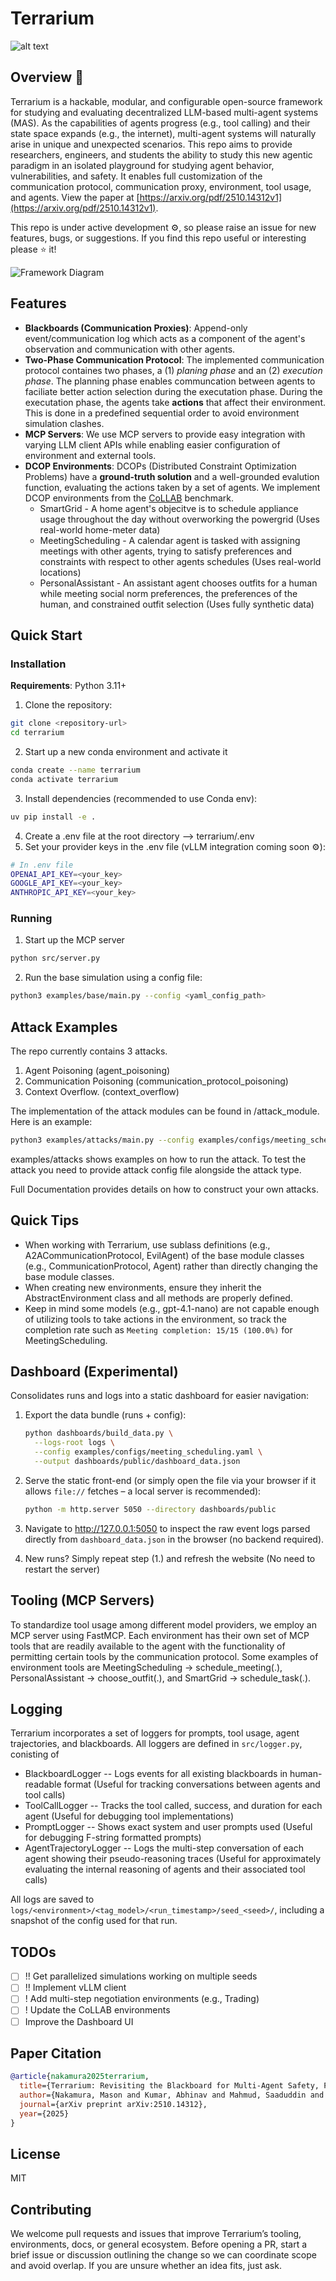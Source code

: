 # Terrarium

![alt text](dev/terrarium_logo_rounded.png)

## Overview :herb:

Terrarium is a hackable, modular, and configurable open-source framework for studying and evaluating decentralized LLM-based multi-agent systems (MAS). As the capabilities of agents progress (e.g., tool calling) and their state space expands (e.g., the internet), multi-agent systems will naturally arise in unique and unexpected scenarios. This repo aims to provide researchers, engineers, and students the ability to study this new agentic paradigm in an isolated playground for studying agent behavior, vulnerabilities, and safety. It enables full customization of the communication protocol, communication proxy, environment, tool usage, and agents. View the paper at [https://arxiv.org/pdf/2510.14312v1](https://arxiv.org/pdf/2510.14312v1).

This repo is under active development :gear:, so please raise an issue for new features, bugs, or suggestions. If you find this repo useful or interesting please :star: it!

![Framework Diagram](dev/framework_rounded.png)

## Features

- **Blackboards (Communication Proxies)**: Append-only event/communication log which acts as a component of the agent's observation and communication with other agents.
- **Two-Phase Communication Protocol**: The implemented communication protocol containes two phases, a (1) *planing phase* and an (2) *execution phase*. The planning phase enables communcation between agents to faciliate better action selection during the executation phase. During the executation phase, the agents take **actions** that affect their environment. This is done in a predefined sequential order to avoid environment simulation clashes.
- **MCP Servers**: We use MCP servers to provide easy integration with varying LLM client APIs while enabling easier configuration of environment and external tools.
- **DCOP Environments**: DCOPs (Distributed Constraint Optimization Problems) have a **ground-truth solution** and a well-grounded evalution function, evaluating the actions taken by a set of agents. We implement DCOP environments from the [CoLLAB](https://openreview.net/pdf?id=372FjQy1cF) benchmark.
  - SmartGrid - A home agent's objecitve is to schedule appliance usage throughout the day without overworking the powergrid (Uses real-world home-meter data)
  - MeetingScheduling - A calendar agent is tasked with assigning meetings with other agents, trying to satisfy preferences and constraints with respect to other agents schedules (Uses real-world locations)
  - PersonalAssistant - An assistant agent chooses outfits for a human while meeting social norm preferences, the preferences of the human, and constrained outfit selection (Uses fully synthetic data)
<!-- - **One Stochastic Game Environment (Trading)**: A simple trading environment where agents trade and buy items to maximize their personal cumulative inventory utility. Agents trade items (e.g., TV, phone, banana) and negotiate with each other given limited resources. This environment allows multi-step simulation with multiple evaluation steps. -->

## Quick Start

### Installation

**Requirements**: Python 3.11+

1. Clone the repository:
```bash
git clone <repository-url>
cd terrarium
```

2. Start up a new conda environment and activate it
```bash
conda create --name terrarium
conda activate terrarium
```

3. Install dependencies (recommended to use Conda env):
```bash
uv pip install -e .
```

<!-- 3a. (If using vLLM for servicing) Start the vLLM server (Read `server/docs/USAGE.md` before using vLLM):
```bash
python server/utils/start_vllm_server.py
```
and set the `"use_openai_api": false` in `configs/config.json` -->
4. Create a .env file at the root directory --> terrarium/.env
5. Set your provider keys in the .env file (vLLM integration coming soon :gear:):
```bash
# In .env file
OPENAI_API_KEY=<your_key>
GOOGLE_API_KEY=<your_key>
ANTHROPIC_API_KEY=<your_key>
```

### Running
1. Start up the MCP server
```bash
python src/server.py
```
2. Run the base simulation using a config file:
```bash
python3 examples/base/main.py --config <yaml_config_path>
```

## Attack Examples
The repo currently contains 3 attacks. 
1. Agent Poisoning (agent_poisoning)
2. Communication Poisoning (communication_protocol_poisoning)
3. Context Overflow. (context_overflow)

The implementation of the attack modules can be found in /attack_module. Here is an example:
```bash
python3 examples/attacks/main.py --config examples/configs/meeting_scheduling.yaml --poison_payload examples/configs/attack_config.yaml --attack_type context_overflow 
```

examples/attacks shows examples on how to run the attack. To test the attack you need to provide attack config file alongside the attack type.

Full Documentation provides details on how to construct your own attacks.


## Quick Tips
- When working with Terrarium, use sublass definitions (e.g., A2ACommunicationProtocol, EvilAgent) of the base module classes (e.g., CommunicationProtocol, Agent) rather than directly changing the base module classes.
- When creating new environments, ensure they inherit the AbstractEnvironment class and all methods are properly defined.
- Keep in mind some models (e.g., gpt-4.1-nano) are not capable enough of utilizing tools to take actions in the environment, so track the completion rate such as `Meeting completion: 15/15 (100.0%)` for MeetingScheduling.

## Dashboard (Experimental)

Consolidates runs and logs into a static dashboard for easier navigation:

1. Export the data bundle (runs + config):

   ```bash
   python dashboards/build_data.py \
     --logs-root logs \
     --config examples/configs/meeting_scheduling.yaml \
     --output dashboards/public/dashboard_data.json
   ```

2. Serve the static front-end (or simply open the file via your browser if it allows `file://` fetches – a local server is recommended):

   ```bash
   python -m http.server 5050 --directory dashboards/public
   ```

3. Navigate to <http://127.0.0.1:5050> to inspect the raw event logs parsed directly from `dashboard_data.json` in the browser (no backend required).

4. New runs? Simply repeat step (1.) and refresh the website (No need to restart the server)

## Tooling (MCP Servers)

To standardize tool usage among different model providers, we employ an MCP server using FastMCP. Each environment has their own set of MCP tools that are readily available to the agent with the functionality of permitting certain tools by the communication protocol. Some examples of environment tools are MeetingScheduling -> schedule_meeting(.), PersonalAssistant -> choose_outfit(.), and SmartGrid -> schedule_task(.).


## Logging

Terrarium incorporates a set of loggers for prompts, tool usage, agent trajectories, and blackboards. All loggers are defined in `src/logger.py`, conisting of
- BlackboardLogger -- Logs events for all existing blackboards in human-readable format (Useful for tracking conversations between agents and tool calls)
- ToolCallLogger -- Tracks the tool called, success, and duration for each agent (Useful for debugging tool implementations)
- PromptLogger -- Shows exact system and user prompts used (Useful for debugging F-string formatted prompts)
- AgentTrajectoryLogger -- Logs the multi-step conversation of each agent showing their pseudo-reasoning traces (Useful for approximately evaluating the internal reasoning of agents and their associated tool calls)

All logs are saved to `logs/<environment>/<tag_model>/<run_timestamp>/seed_<seed>/`, including a snapshot of the config used for that run.

## TODOs
- [ ] !! Get parallelized simulations working on multiple seeds
- [ ] !! Implement vLLM client
- [ ] ! Add multi-step negotiation environments (e.g., Trading)
- [ ] ! Update the CoLLAB environments
- [ ] Improve the Dashboard UI

## Paper Citation
```bibtex
@article{nakamura2025terrarium,
  title={Terrarium: Revisiting the Blackboard for Multi-Agent Safety, Privacy, and Security Studies},
  author={Nakamura, Mason and Kumar, Abhinav and Mahmud, Saaduddin and Abdelnabi, Sahar and Zilberstein, Shlomo and Bagdasarian, Eugene},
  journal={arXiv preprint arXiv:2510.14312},
  year={2025}
}
```

## License

MIT

## Contributing

We welcome pull requests and issues that improve Terrarium’s tooling, environments, docs, or general ecosystem. Before opening a PR, start a brief issue or discussion outlining the change so we can coordinate scope and avoid overlap. If you are unsure whether an idea fits, just ask.
